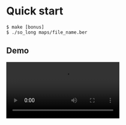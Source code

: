 # Quick start
```console
$ make [bonus]
$ ./so_long maps/file_name.ber
```
## Demo
![so_long](./demo/demo.mov)

